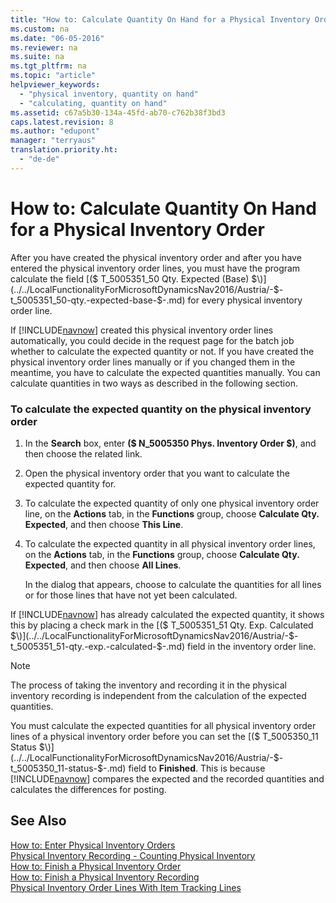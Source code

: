 ```yaml
---
title: "How to: Calculate Quantity On Hand for a Physical Inventory Order"
ms.custom: na
ms.date: "06-05-2016"
ms.reviewer: na
ms.suite: na
ms.tgt_pltfrm: na
ms.topic: "article"
helpviewer_keywords: 
  - "physical inventory, quantity on hand"
  - "calculating, quantity on hand"
ms.assetid: c67a5b30-134a-45fd-ab70-c762b38f3bd3
caps.latest.revision: 8
ms.author: "edupont"
manager: "terryaus"
translation.priority.ht: 
  - "de-de"
---
```

# How to: Calculate Quantity On Hand for a Physical Inventory Order
After you have created the physical inventory order and after you have entered the physical inventory order lines, you must have the program calculate the field [\($ T\_5005351\_50 Qty. Expected \(Base\) $\)](../../LocalFunctionalityForMicrosoftDynamicsNav2016/Austria/-$-t_5005351_50-qty.-expected-base-$-.md) for every physical inventory order line.  
  
 If [!INCLUDE[navnow](../../ApplicationDesign/includes/navnow_md.md)] created this physical inventory order lines automatically, you could decide in the request page for the batch job whether to calculate the expected quantity or not. If you have created the physical inventory order lines manually or if you changed them in the meantime, you have to calculate the expected quantities manually. You can calculate quantities in two ways as described in the following section.  
  
### To calculate the expected quantity on the physical inventory order  
  
1.  In the **Search** box, enter **\($ N\_5005350 Phys. Inventory Order $\)**, and then choose the related link.  
  
2.  Open the physical inventory order that you want to calculate the expected quantity for.  
  
3.  To calculate the expected quantity of only one physical inventory order line, on the **Actions** tab, in the **Functions** group, choose **Calculate Qty. Expected**, and then choose **This Line**.  
  
4.  To calculate the expected quantity in all physical inventory order lines, on the **Actions** tab, in the **Functions** group, choose **Calculate Qty. Expected**, and then choose **All Lines**.  
  
     In the dialog that appears, choose to calculate the quantities for all lines or for those lines that have not yet been calculated.  
  
 If [!INCLUDE[navnow](../../ApplicationDesign/includes/navnow_md.md)] has already calculated the expected quantity, it shows this by placing a check mark in the [\($ T\_5005351\_51 Qty. Exp. Calculated $\)](../../LocalFunctionalityForMicrosoftDynamicsNav2016/Austria/-$-t_5005351_51-qty.-exp.-calculated-$-.md) field in the inventory order line.  
  
> [!NOTE]  
>  The process of taking the inventory and recording it in the physical inventory recording is independent from the calculation of the expected quantities.  
  
 You must calculate the expected quantities for all physical inventory order lines of a physical inventory order before you can set the [\($ T\_5005350\_11 Status $\)](../../LocalFunctionalityForMicrosoftDynamicsNav2016/Austria/-$-t_5005350_11-status-$-.md) field to **Finished**. This is because [!INCLUDE[navnow](../../ApplicationDesign/includes/navnow_md.md)] compares the expected and the recorded quantities and calculates the differences for posting.  
  
## See Also  
 [How to: Enter Physical Inventory Orders](../../LocalFunctionalityForMicrosoftDynamicsNav2016/Germany/how-to-enter-physical-inventory-orders.md)   
 [Physical Inventory Recording \- Counting Physical Inventory](../../LocalFunctionalityForMicrosoftDynamicsNav2016/Germany/physical-inventory-recording-counting-physical-inventory.md)   
 [How to: Finish a Physical Inventory Order](../../LocalFunctionalityForMicrosoftDynamicsNav2016/Germany/how-to-finish-a-physical-inventory-order.md)   
 [How to: Finish a Physical Inventory Recording](../../LocalFunctionalityForMicrosoftDynamicsNav2016/Germany/how-to-finish-a-physical-inventory-recording.md)   
 [Physical Inventory Order Lines With Item Tracking Lines](../../LocalFunctionalityForMicrosoftDynamicsNav2016/Germany/physical-inventory-order-lines-with-item-tracking-lines.md)